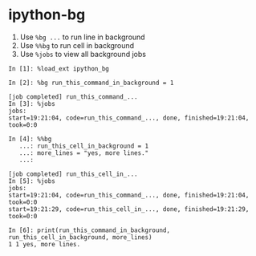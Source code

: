# ipython-bg

1. Use `%bg ...` to run line in background
2. Use `%%bg` to run cell in background
3. Use `%jobs` to view all background jobs

```
In [1]: %load_ext ipython_bg

In [2]: %bg run_this_command_in_background = 1

[job completed] run_this_command_...
In [3]: %jobs
jobs:
start=19:21:04, code=run_this_command_..., done, finished=19:21:04, took=0:0

In [4]: %%bg 
   ...: run_this_cell_in_background = 1 
   ...: more_lines = "yes, more lines." 
   ...:

[job completed] run_this_cell_in_...
In [5]: %jobs
jobs:
start=19:21:04, code=run_this_command_..., done, finished=19:21:04, took=0:0
start=19:21:29, code=run_this_cell_in_..., done, finished=19:21:29, took=0:0

In [6]: print(run_this_command_in_background, run_this_cell_in_background, more_lines)
1 1 yes, more lines.
```